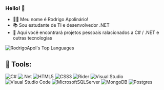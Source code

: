 ### Hello! 👋

- 🙋🏻 Meu nome é Rodrigo Apolinário!
- 📚 Sou estudante de TI e desenvolvedor .NET
- 🔎 Aqui você encontrará projetos pessoais ralacionados a C# / .NET e outras tecnologias

![RodrigoApol's Top Languages](https://github-readme-stats.vercel.app/api/top-langs/?username=RodrigoApol&theme=midnight-purple&show_icons=true&hide_border=true&layout=compact)

## 🔧 Tools: 

![C#](https://img.shields.io/badge/c%23-%23239120.svg?style=for-the-badge&logo=csharp&logoColor=withe)
![.Net](https://img.shields.io/badge/.NET-5C2D91?style=for-the-badge&logo=.net&logoColor=white)
![HTML5](https://img.shields.io/badge/html5-%23E34F26.svg?style=for-the-badge&logo=html5&logoColor=white)
![CSS3](https://img.shields.io/badge/css3-%231572B6.svg?style=for-the-badge&logo=css3&logoColor=white)
![Rider](https://img.shields.io/badge/Rider-000000.svg?style=for-the-badge&logo=Rider&logoColor=white&color=black&labelColor=crimson)
![Visual Studio](https://img.shields.io/badge/Visual%20Studio-5C2D91.svg?style=for-the-badge&logo=visual-studio&logoColor=white)
![Visual Studio Code](https://img.shields.io/badge/Visual%20Studio%20Code-0078d7.svg?style=for-the-badge&logo=visual-studio-code&logoColor=white)
![MicrosoftSQLServer](https://img.shields.io/badge/Microsoft%20SQL%20Server-CC2927?style=for-the-badge&logo=microsoft%20sql%20server&logoColor=white)
![MongoDB](https://img.shields.io/badge/MongoDB-%234ea94b.svg?style=for-the-badge&logo=mongodb&logoColor=white)
![Postgres](https://img.shields.io/badge/postgres-%23316192.svg?style=for-the-badge&logo=postgresql&logoColor=white)
